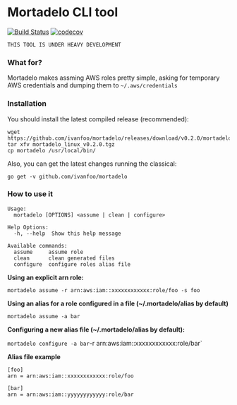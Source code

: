 # Mortadelo CLI tool

[![Build Status](https://travis-ci.org/ivanfoo/mortadelo.svg?branch=master)](https://travis-ci.org/ivanfoo/mortadelo) [![codecov](https://codecov.io/gh/ivanfoo/mortadelo/branch/master/graph/badge.svg)](https://codecov.io/gh/ivanfoo/mortadelo)


`THIS TOOL IS UNDER HEAVY DEVELOPMENT`

### What for?

Mortadelo makes assming AWS roles pretty simple, asking for temporary AWS credentials and dumping them to `~/.aws/credentials`

### Installation

You should install the latest compiled release (recommended):

```
wget https://github.com/ivanfoo/mortadelo/releases/download/v0.2.0/mortadelo_linux_v0.2.0.tgz
tar xfv mortadelo_linux_v0.2.0.tgz
cp mortadelo /usr/local/bin/
```

Also, you can get the latest changes running the classical:

`go get -v github.com/ivanfoo/mortadelo`

### How to use it

```
Usage:
  mortadelo [OPTIONS] <assume | clean | configure>

Help Options:
  -h, --help  Show this help message

Available commands:
  assume     assume role
  clean      clean generated files
  configure  configure roles alias file
```

**Using an explicit arn role:**

`mortadelo assume -r arn:aws:iam::xxxxxxxxxxxx:role/foo -s foo`

**Using an alias for a role configured in a file (~/.mortadelo/alias by default)**

`mortadelo assume -a bar`

**Configuring a new alias file (~/.mortadelo/alias by default):**

`mortadelo configure -a bar`-r arn:aws:iam::xxxxxxxxxxxx:role/bar`
 

**Alias file example**

```
[foo]
arn = arn:aws:iam::xxxxxxxxxxxx:role/foo

[bar]
arn = arn:aws:iam::yyyyyyyyyyyy:role/bar
```
